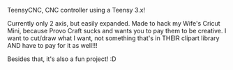 TeensyCNC, CNC controller using a Teensy 3.x!

Currently only 2 axis, but easily expanded.
Made to hack my Wife's Cricut Mini, because Provo Craft sucks and wants you to pay them to be creative.
I want to cut/draw what I want, not something that's in THEIR clipart library AND have to pay for it as well!!!

Besides that, it's also a fun project! :D
